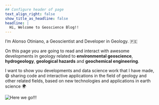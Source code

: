 ```yaml
---
## Configure header of page
text_align_right: false
show_title_as_headline: false
headline: |
  Hi, Welcome to Geoscience Blog!!
---
```


<!-- this is a subheadline -->
I’m Alonso Otiniano, a Geoscientist and Developer in Geology. :peru: 

On this page you are going to read and interact with awesome developments in geology related to **environmental geoscience**, **hydrogeology**, **geological hazards** and **geochemical engineering**.

I want to show you developments and data science work that I have made, :smile: sharing code and interactive applications in the field of geology and other related fields, based on new technologies and applications in earth science :earth_africa:

![Here we go!!!](https://thumbs.dreamstime.com/b/man-holds-his-hand-hologram-earth-internal-structure-nucleus-geology-concept-new-technologies-199263363.jpg)